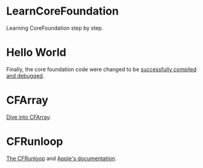 # LearnCoreFoundation
Learning CoreFoundation step by step. 

# Hello World

Finally, the core foundation code were changed to be [successfully compiled and debugged](./CoreFoundation/CFCases/001-log/README.md). 

# CFArray 

[Dive into CFArray](./CoreFoundation/CFCases/002-array/README.md).

# CFRunloop

[The CFRunloop](./CoreFoundation/CFCases/003-runloop/README.md) and [Apple's documentation](./CoreFoundation/CFCases/003-runloop/RunLoops.pdf).


